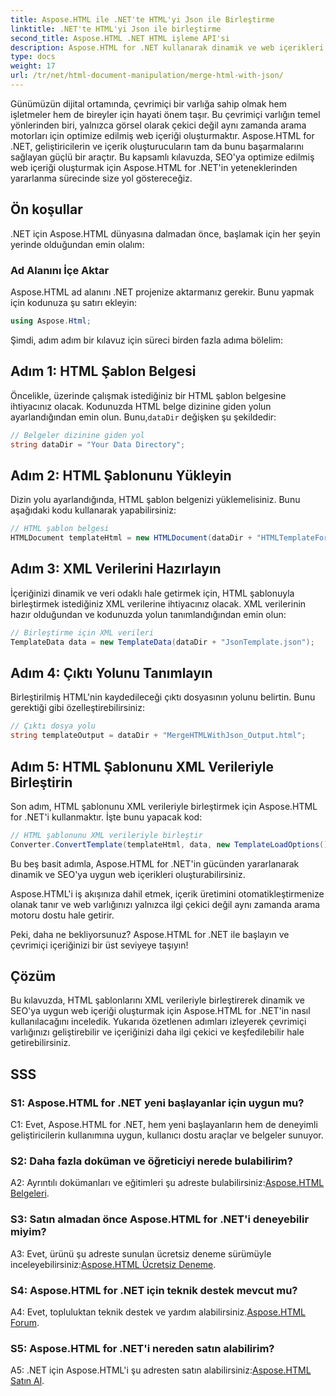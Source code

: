```yaml
---
title: Aspose.HTML ile .NET'te HTML'yi Json ile Birleştirme
linktitle: .NET'te HTML'yi Json ile birleştirme
second_title: Aspose.HTML .NET HTML işleme API'si
description: Aspose.HTML for .NET kullanarak dinamik ve web içerikleri oluşturmayı öğrenin. Çevrimiçi varlığınızı güçlendirin ve kitlenizle etkileşim kurun.
type: docs
weight: 17
url: /tr/net/html-document-manipulation/merge-html-with-json/
---
```


Günümüzün dijital ortamında, çevrimiçi bir varlığa sahip olmak hem işletmeler hem de bireyler için hayati önem taşır. Bu çevrimiçi varlığın temel yönlerinden biri, yalnızca görsel olarak çekici değil aynı zamanda arama motorları için optimize edilmiş web içeriği oluşturmaktır. Aspose.HTML for .NET, geliştiricilerin ve içerik oluşturucuların tam da bunu başarmalarını sağlayan güçlü bir araçtır. Bu kapsamlı kılavuzda, SEO'ya optimize edilmiş web içeriği oluşturmak için Aspose.HTML for .NET'in yeteneklerinden yararlanma sürecinde size yol göstereceğiz. 

## Ön koşullar

.NET için Aspose.HTML dünyasına dalmadan önce, başlamak için her şeyin yerinde olduğundan emin olalım:

### Ad Alanını İçe Aktar

Aspose.HTML ad alanını .NET projenize aktarmanız gerekir. Bunu yapmak için kodunuza şu satırı ekleyin:

```csharp
using Aspose.Html;
```

Şimdi, adım adım bir kılavuz için süreci birden fazla adıma bölelim:

## Adım 1: HTML Şablon Belgesi

 Öncelikle, üzerinde çalışmak istediğiniz bir HTML şablon belgesine ihtiyacınız olacak. Kodunuzda HTML belge dizinine giden yolun ayarlandığından emin olun. Bunu,`dataDir` değişken şu şekildedir:

```csharp
// Belgeler dizinine giden yol
string dataDir = "Your Data Directory";
```

## Adım 2: HTML Şablonunu Yükleyin

Dizin yolu ayarlandığında, HTML şablon belgenizi yüklemelisiniz. Bunu aşağıdaki kodu kullanarak yapabilirsiniz:

```csharp
// HTML şablon belgesi
HTMLDocument templateHtml = new HTMLDocument(dataDir + "HTMLTemplateForJson.html");
```

## Adım 3: XML Verilerini Hazırlayın

İçeriğinizi dinamik ve veri odaklı hale getirmek için, HTML şablonuyla birleştirmek istediğiniz XML verilerine ihtiyacınız olacak. XML verilerinin hazır olduğundan ve kodunuzda yolun tanımlandığından emin olun:

```csharp
// Birleştirme için XML verileri
TemplateData data = new TemplateData(dataDir + "JsonTemplate.json");
```

## Adım 4: Çıktı Yolunu Tanımlayın

Birleştirilmiş HTML'nin kaydedileceği çıktı dosyasının yolunu belirtin. Bunu gerektiği gibi özelleştirebilirsiniz:

```csharp
// Çıktı dosya yolu
string templateOutput = dataDir + "MergeHTMLWithJson_Output.html";
```

## Adım 5: HTML Şablonunu XML Verileriyle Birleştirin

Son adım, HTML şablonunu XML verileriyle birleştirmek için Aspose.HTML for .NET'i kullanmaktır. İşte bunu yapacak kod:

```csharp
// HTML şablonunu XML verileriyle birleştir
Converter.ConvertTemplate(templateHtml, data, new TemplateLoadOptions(), templateOutput);
```

Bu beş basit adımla, Aspose.HTML for .NET'in gücünden yararlanarak dinamik ve SEO'ya uygun web içerikleri oluşturabilirsiniz. 

Aspose.HTML'i iş akışınıza dahil etmek, içerik üretimini otomatikleştirmenize olanak tanır ve web varlığınızı yalnızca ilgi çekici değil aynı zamanda arama motoru dostu hale getirir. 

Peki, daha ne bekliyorsunuz? Aspose.HTML for .NET ile başlayın ve çevrimiçi içeriğinizi bir üst seviyeye taşıyın!

## Çözüm

Bu kılavuzda, HTML şablonlarını XML verileriyle birleştirerek dinamik ve SEO'ya uygun web içeriği oluşturmak için Aspose.HTML for .NET'in nasıl kullanılacağını inceledik. Yukarıda özetlenen adımları izleyerek çevrimiçi varlığınızı geliştirebilir ve içeriğinizi daha ilgi çekici ve keşfedilebilir hale getirebilirsiniz.

## SSS

### S1: Aspose.HTML for .NET yeni başlayanlar için uygun mu?

C1: Evet, Aspose.HTML for .NET, hem yeni başlayanların hem de deneyimli geliştiricilerin kullanımına uygun, kullanıcı dostu araçlar ve belgeler sunuyor.

### S2: Daha fazla doküman ve öğreticiyi nerede bulabilirim?

 A2: Ayrıntılı dokümanları ve eğitimleri şu adreste bulabilirsiniz:[Aspose.HTML Belgeleri](https://reference.aspose.com/html/net/).

### S3: Satın almadan önce Aspose.HTML for .NET'i deneyebilir miyim?

 A3: Evet, ürünü şu adreste sunulan ücretsiz deneme sürümüyle inceleyebilirsiniz:[Aspose.HTML Ücretsiz Deneme](https://releases.aspose.com/).

### S4: Aspose.HTML for .NET için teknik destek mevcut mu?

 A4: Evet, topluluktan teknik destek ve yardım alabilirsiniz.[Aspose.HTML Forum](https://forum.aspose.com/).

### S5: Aspose.HTML for .NET'i nereden satın alabilirim?

 A5: .NET için Aspose.HTML'i şu adresten satın alabilirsiniz:[Aspose.HTML Satın Al](https://purchase.aspose.com/buy).
